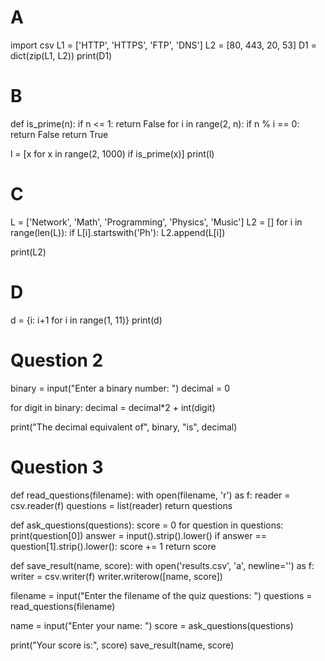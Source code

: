 <!-- # omar
this is my homework.  -->
# A


import csv
L1 = ['HTTP', 'HTTPS', 'FTP', 'DNS']
L2 = [80, 443, 20, 53]
D1 = dict(zip(L1, L2))
print(D1)

# B


def is_prime(n):
    if n <= 1:
        return False
    for i in range(2, n):
        if n % i == 0:
            return False
    return True


l = [x for x in range(2, 1000) if is_prime(x)]
print(l)

# C
L = ['Network', 'Math', 'Programming', 'Physics', 'Music']
L2 = []
for i in range(len(L)):
    if L[i].startswith('Ph'):
        L2.append(L[i])

print(L2)

# D
d = {i: i+1 for i in range(1, 11)}
print(d)

# Question 2
binary = input("Enter a binary number: ")
decimal = 0

for digit in binary:
    decimal = decimal*2 + int(digit)

print("The decimal equivalent of", binary, "is", decimal)

# ََQuestion 3


def read_questions(filename):
    with open(filename, 'r') as f:
        reader = csv.reader(f)
        questions = list(reader)
    return questions


def ask_questions(questions):
    score = 0
    for question in questions:
        print(question[0])
        answer = input().strip().lower()
        if answer == question[1].strip().lower():
            score += 1
    return score


def save_result(name, score):
    with open('results.csv', 'a', newline='') as f:
        writer = csv.writer(f)
        writer.writerow([name, score])


filename = input("Enter the filename of the quiz questions: ")
questions = read_questions(filename)

name = input("Enter your name: ")
score = ask_questions(questions)

print("Your score is:", score)
save_result(name, score)

